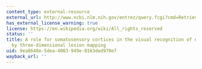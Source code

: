 ```yaml
---
content_type: external-resource
external_url: http://www.ncbi.nlm.nih.gov/entrez/query.fcgi?cmd=Retrieve&db=PubMed&dopt=Citation&list_uids=10729349
has_external_license_warning: true
license: https://en.wikipedia.org/wiki/All_rights_reserved
status: ''
title: A role for somatosensory cortices in the visual recognition of emotion as revealed
  by three-dimensional lesion mapping
uid: 9ea8648e-5dea-4003-949e-0163ded970e7
wayback_url: ''
---
```

